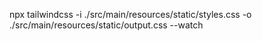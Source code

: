 npx tailwindcss -i ./src/main/resources/static/styles.css -o ./src/main/resources/static/output.css --watch
